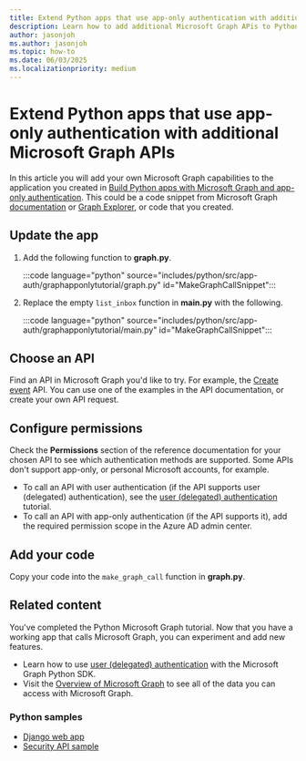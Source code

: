 ```yaml
---
title: Extend Python apps that use app-only authentication with additional Microsoft Graph APIs
description: Learn how to add additional Microsoft Graph APis to Python apps
author: jasonjoh
ms.author: jasonjoh
ms.topic: how-to
ms.date: 06/03/2025
ms.localizationpriority: medium
---
```


# Extend Python apps that use app-only authentication with additional Microsoft Graph APIs

In this article you will add your own Microsoft Graph capabilities to the application you created in [Build Python apps with Microsoft Graph and app-only authentication](python-app-only.md). This could be a code snippet from Microsoft Graph [documentation](/graph/api/overview) or [Graph Explorer](https://developer.microsoft.com/graph/graph-explorer), or code that you created.

## Update the app

1. Add the following function to **graph.py**.

    :::code language="python" source="includes/python/src/app-auth/graphapponlytutorial/graph.py" id="MakeGraphCallSnippet":::

1. Replace the empty `list_inbox` function in **main.py** with the following.

    :::code language="python" source="includes/python/src/app-auth/graphapponlytutorial/main.py" id="MakeGraphCallSnippet":::

## Choose an API

Find an API in Microsoft Graph you'd like to try. For example, the [Create event](/graph/api/user-post-events) API. You can use one of the examples in the API documentation, or create your own API request.

## Configure permissions

Check the **Permissions** section of the reference documentation for your chosen API to see which authentication methods are supported. Some APIs don't support app-only, or personal Microsoft accounts, for example.

- To call an API with user authentication (if the API supports user (delegated) authentication), see the [user (delegated) authentication](/graph/tutorials/dotnet) tutorial.
- To call an API with app-only authentication (if the API supports it), add the required permission scope in the Azure AD admin center.

## Add your code

Copy your code into the `make_graph_call` function in **graph.py**.

## Related content

You've completed the Python Microsoft Graph tutorial. Now that you have a working app that calls Microsoft Graph, you can experiment and add new features.

- Learn how to use [user (delegated) authentication](/graph/tutorials/python) with the Microsoft Graph Python SDK.
- Visit the [Overview of Microsoft Graph](/graph/overview) to see all of the data you can access with Microsoft Graph.

### Python samples

- [Django web app](https://github.com/microsoftgraph/msgraph-training-pythondjangoapp)
- [Security API sample](https://github.com/microsoftgraph/python-security-rest-sample)
